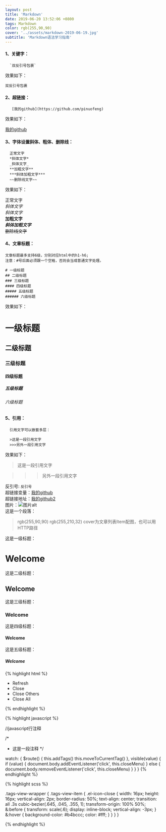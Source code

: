 ```yaml
---
layout: post
title: 'Markdown'
date: 2019-06-20 13:52:06 +0800
tags: Markdown
color: rgb(255,90,90)
cover: '../assets/markdown-2019-06-19.jpg'
subtitle: 'Markdown语法学习指南'
---
```

#### 1、关键字：     
    
      `双反引号包裹`
     
效果如下：     

`双反引号包裹`    
      
#### 2、超链接：    
    
       [我的github](https://github.com/pinuofeng)     
     
效果如下：     

[我的github](https://github.com/pinuofeng)        

#### 3、字体设置斜体、粗体、删除线：    
      
      正常文字
      *斜体文字*
      _斜体文字_
      **加粗文字**
      ***斜体加粗文字***
      ~~删除线文字~~     
     
效果如下：     

正常文字    
*斜体文字*    
_斜体文字_    
**加粗文字**    
***斜体加粗文字***    
~~删除线文字~~    

#### 4、文章标题：     
    文章标题最多支持6级，分别对应html中的h1-h6;    
    注意：#号后面必须跟一个空格，否则会当成普通文字处理。
    
    # 一级标题    
    ## 二级标题    
    ### 三级标题    
    #### 四级标题    
    ##### 五级标题    
    ###### 六级标题    
      
           
效果如下：     
      
# 一级标题    
## 二级标题    
### 三级标题    
#### 四级标题    
##### 五级标题    
###### 六级标题 

#### 5、引用：     
	  引用文字可以嵌套多层：
    
      >这是一段引用文字    
      >>>另外一段引用文字
     
效果如下：     

>这是一段引用文字      

>>>另外一段引用文字     


      


反引号: `反引号`    
超链接变量：[我的github][我的github]    
超链接地址：[我的github2](https://github.com/pinuofeng "我的github2")    
图片：![图片alt](https://ss0.bdstatic.com/70cFvHSh_Q1YnxGkpoWK1HF6hhy/it/u=702257389,1274025419&fm=27&gp=0.jpg "区块链")      
这是一个段落：   
> rgb(255,90,90) rgb(255,210,32) cover为文章列表Item配图，也可以用HTTP路径  

这是一级标题：  
# Welcome  

这是二级标题：  
## Welcome  

这是三级标题：  
### Welcome   

这是四级标题：  
#### Welcome   

这是五级标题：  
##### Welcome   

{% highlight html %}
<!-- 这是一段HTML注释 -->
<ul v-show="visible" :style="{left:left+'px',top:top+'px'}" class="contextmenu">
  <li @click="refreshSelectedTag(selectedTag)">Refresh</li>
  <li v-if="!(selectedTag.meta&&selectedTag.meta.affix)" @click="closeSelectedTag(selectedTag)">Close</li>
  <li @click="closeOthersTags">Close Others</li>
  <li @click="closeAllTags(selectedTag)">Close All</li>
</ul>

{% endhighlight %}

{% highlight javascript %}

//javascript行注释

/*
 * 这是一段注释
*/

watch: {
    $route() {
      this.addTags()
      this.moveToCurrentTag()
    },
    visible(value) {
      if (value) {
        document.body.addEventListener('click', this.closeMenu)
      } else {
        document.body.removeEventListener('click', this.closeMenu)
      }
    }
}
{% endhighlight %}

{% highlight scss %}
	
.tags-view-wrapper {
  .tags-view-item {
    .el-icon-close {
      width: 16px;
      height: 16px;
      vertical-align: 2px;
      border-radius: 50%;
      text-align: center;
      transition: all .3s cubic-bezier(.645, .045, .355, 1);
      transform-origin: 100% 50%;
      &:before {
        transform: scale(.6);
        display: inline-block;
        vertical-align: -3px;
      }
      &:hover {
        background-color: #b4bccc;
        color: #fff;
      }
    }
  }
}
	
{% endhighlight %}


[我的github]: https://github.com/pinuofeng


